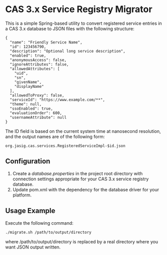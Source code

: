 CAS 3.x Service Registry Migrator
======

This is a simple Spring-based utility to convert registered service entries in
a CAS 3.x database to JSON files with the following structure:

    {
      "name": "Friendly Service Name",
      "id": 123456790,
      "description": "Optional long service description",
      "enabled": true,
      "anonymousAccess": false,
      "ignoreAttributes": false,
      "allowedAttributes": [
        "uid",
        "sn",
        "givenName",
        "displayName"
      ],
      "allowedToProxy": false,
      "serviceId": "https://www.example.com/**",
      "theme": null,
      "ssoEnabled": true,
      "evaluationOrder": 600,
      "usernameAttribute": null
    }

The ID field is based on the current system time at nanosecond resolution, and
the output names are of the following form:

    org.jasig.cas.services.RegisteredServiceImpl-$id.json

Configuration
------
1. Create a _database.properties_ in the project root directory with connection settings
appropriate for your CAS 3.x service registry database.
2. Update pom.xml with the dependency for the database driver for your platform.

Usage Example
------
Execute the following command:

    ./migrate.sh /path/to/output/directory

where /path/to/output/directory is replaced by a real directory where you want
JSON output written.
